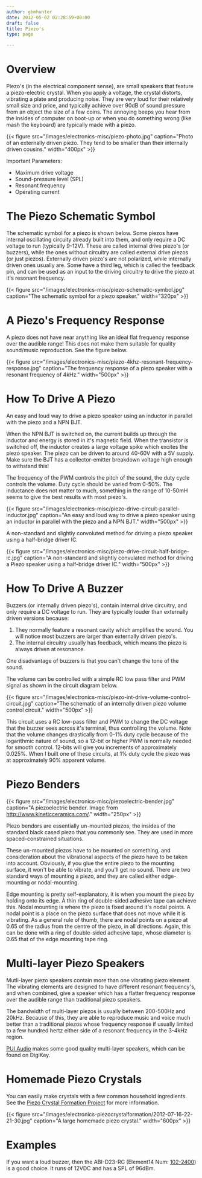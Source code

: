 ```yaml
---
author: gbmhunter
date: 2012-05-02 02:28:59+00:00
draft: false
title: Piezo's
type: page

---
```


# Overview

Piezo's (in the electrical component sense), are small speakers that feature a piezo-electric crystal. When you apply a voltage, the crystal distorts, vibrating a plate and producing noise. They are very loud for their relatively small size and price, and typically achieve over 90dB of sound pressure from an object the size of a few coins. The annoying beeps you hear from the insides of computer on boot-up or when you do something wrong (like mash the keyboard) are typically made with a piezo.

{{< figure src="/images/electronics-misc/piezo-photo.jpg" caption="Photo of an externally driven piezo. They tend to be smaller than their internally driven cousins."  width="400px" >}}

Important Parameters:

* Maximum drive voltage
* Sound-pressure level (SPL)
* Resonant frequency
* Operating current

# The Piezo Schematic Symbol

The schematic symbol for a piezo is shown below. Some piezos have internal oscillating circuity already built into them, and only require a DC voltage to run (typically 9-12V). These are called internal drive piezo's (or buzzers), while the ones without circuitry are called external drive piezos (or just piezos). Externally driven piezo's are not polarized, while internally driven ones usually are. Some have a third leg, which is called the feedback pin, and can be used as an input to the driving circuitry to drive the piezo at it's resonant frequency.

{{< figure src="/images/electronics-misc/piezo-schematic-symbol.jpg" caption="The schematic symbol for a piezo speaker."  width="320px" >}}

# A Piezo's Frequency Response

A piezo does not have near anything like an ideal flat frequency response over the audible range! This does not make them suitable for quality sound/music reproduction. See the figure below.

{{< figure src="/images/electronics-misc/piezo-4khz-resonant-frequency-response.jpg" caption="The frequency response of a piezo speaker with a resonant frequency of 4kHz."  width="500px" >}}

# How To Drive A Piezo

An easy and loud way to drive a piezo speaker using an inductor in parallel with the piezo and a NPN BJT.

When the NPN BJT is switched on, the current builds up through the inductor and energy is stored in it's magnetic field. When the transistor is switched off, the inductor creates a large voltage spike which excites the piezo speaker. The piezo can be driven to around 40-60V with a 5V supply. Make sure the BJT has a collector-emitter breakdown voltage high enough to withstand this!

The frequency of the PWM controls the pitch of the sound, the duty cycle controls the volume. Duty cycle should be varied from 0-50%. The inductance does not matter to much, something in the range of 10-50mH seems to give the best results with most piezo's.

{{< figure src="/images/electronics-misc/piezo-drive-circuit-parallel-inductor.jpg" caption="An easy and loud way to drive a piezo speaker using an inductor in parallel with the piezo and a NPN BJT."  width="500px" >}}

A non-standard and slightly convoluted method for driving a piezo speaker using a half-bridge driver IC.

{{< figure src="/images/electronics-misc/piezo-drive-circuit-half-bridge-ic.jpg" caption="A non-standard and slightly convulated method for driving a Piezo speaker using a half-bridge driver IC."  width="500px" >}}

# How To Drive A Buzzer

Buzzers (or internally driven piezo's), contain internal drive circuitry, and only require a DC voltage to run. They are typically louder than externally driven versions because:

1. They normally feature a resonant cavity which amplifies the sound. You will notice most buzzers are larger than externally driven piezo's.
2. The internal circuitry usually has feedback, which means the piezo is always driven at resonance.

One disadvantage of buzzers is that you can't change the tone of the sound.

The volume can be controlled with a simple RC low pass filter and PWM signal as shown in the circuit diagram below.

{{< figure src="/images/electronics-misc/piezo-int-drive-volume-control-circuit.jpg" caption="The schematic of an internally driven piezo volume control circuit."  width="500px" >}}

This circuit uses a RC low-pass filter and PWM to change the DC voltage that the buzzer sees across it's terminal, thus controlling the volume. Note that the volume changes drastically from 0-1% duty cycle because of the logarithmic nature of sound, so a 12-bit or higher PWM is normally needed for smooth control. 12-bits will give you increments of approximately 0.025%. When I built one of these circuits, at 1% duty cycle the piezo was at approximately 90% apparent volume.

# Piezo Benders

{{< figure src="/images/electronics-misc/piezoelectric-bender.jpg" caption="A piezoelectric bender. Image from http://www.kineticceramics.com/."  width="250px" >}}

Piezo bendors are essentially un-mounted piezos, the insides of the standard black cased piezo that you commonly see. They are used in more spaced-constrained situations.

These un-mounted piezos have to be mounted on something, and consideration about the vibrational aspects of the piezo have to be taken into account. Obviously, if you glue the entire piezo to the mounting surface, it won't be able to vibrate, and you'll get no sound. There are two standard ways of mounting a piezo, and they are called either edge-mounting or nodal-mounting.

Edge mounting is pretty self-explanatory, it is when you mount the piezo by holding onto its edge. A thin ring of double-sided adhesive tape can achieve this. Nodal mounting is where the piezo is fixed around it's nodal points. A nodal point is a place on the piezo surface that does not move while it is vibrating. As a general rule of thumb, there are nodal points on a piezo at 0.65 of the radius from the centre of the piezo, in all directions. Again, this can be done with a ring of double-sided adhesive tape, whose diameter is 0.65 that of the edge mounting tape ring.

# Multi-layer Piezo Speakers

Mutli-layer piezo speakers contain more than one vibrating piezo element. The vibrating elements are designed to have different resonant frequency's, and when combined, give a speaker which has a flatter frequency response over the audible range than traditional piezo speakers.

The bandwidth of multi-layer piezos is usually between 200-500Hz and 20kHz. Because of this, they are able to reproduce music and voice much better than a traditional piezos whose frequency response if usually limited to a few hundred hertz either side of a resonant frequency in the 3-4kHz region.

[PUI Audio](http://www.puiaudio.com/) makes some good quality multi-layer speakers, which can be found on DigiKey.

# Homemade Piezo Crystals

You can easily make crystals with a few common household ingredients. See the [Piezo Crystal Formation Project](/electronics/projects/piezo-crystal-formation) for more information.

{{< figure src="/images/electronics-piezocrystalformation/2012-07-16-22-21-30.jpg" caption="A large homemade piezo crystal."  width="600px" >}}

# Examples

If you want a loud buzzer, then the ABI-D23-RC (Element14 Num: [102-2400](http://nz.element14.com/pro-signal/abi-023-rc/piezo-buzzer-12vdc-leads/dp/1022400)) is a good choice. It runs of 12VDC and has a SPL of 96dBm.
